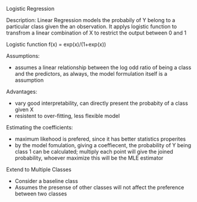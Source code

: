 Logistic Regression

Description: Linear Regression models the probabily of Y belong to a particular class given the an observation.
It applys logistic function to transfrom a linear combination of X to restrict the output between 0 and 1

Logistic function f(x) = exp(x)/(1+exp(x))

Assumptions:
- assumes a linear relationship between the log odd ratio of being a class and the predictors, as always, the model formulation itself is a assumption

Advantages:
- vary good interpretability, can directly present the probabity of a class given X
- resistent to over-fitting, less flexible model




Estimating the coefficients:
- maximum likehood is prefered, since it has better statistics properites
- by the model fomulation, giving a coeffiecent, the probability of Y being class 1 can be calculated; multiply each point will give the
joined probability, whoever maximize this will be the MLE estimator

Extend to Multiple Classes
- Consider a baseline class
- Assumes the presense of other classes will not affect the preference between two classes
